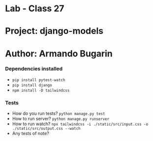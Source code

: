 # Lab - Class 27

# Project: django-models

# Author: Armando Bugarin

### Dependencies installed

- `pip install pytest-watch`
- `pip install django`
- `npm install -D tailwindcss`

### Tests

- How do you run tests? `python manage.py test`
- How to run server? `python manage.py runserver`
- How to run watch? `npx tailwindcss -i ./static/src/input.css -o ./static/src/output.css --watch`
- Any tests of note?